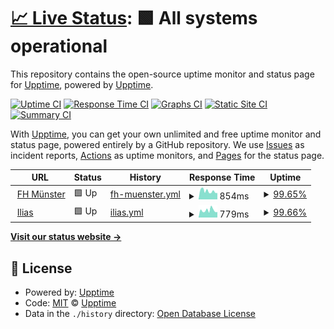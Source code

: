 # [📈 Live Status](https://upptime.github.io/upptime): <!--live status--> **🟩 All systems operational**

This repository contains the open-source uptime monitor and status page for [Upptime](https://upptime.js.org), powered by [Upptime](https://github.com/upptime/upptime).

[![Uptime CI](https://github.com/koj-co/upptime/workflows/Uptime%20CI/badge.svg)](https://github.com/koj-co/upptime/actions?query=workflow%3A%22Uptime+CI%22)
[![Response Time CI](https://github.com/koj-co/upptime/workflows/Response%20Time%20CI/badge.svg)](https://github.com/koj-co/upptime/actions?query=workflow%3A%22Response+Time+CI%22)
[![Graphs CI](https://github.com/koj-co/upptime/workflows/Graphs%20CI/badge.svg)](https://github.com/koj-co/upptime/actions?query=workflow%3A%22Graphs+CI%22)
[![Static Site CI](https://github.com/koj-co/upptime/workflows/Static%20Site%20CI/badge.svg)](https://github.com/koj-co/upptime/actions?query=workflow%3A%22Static+Site+CI%22)
[![Summary CI](https://github.com/koj-co/upptime/workflows/Summary%20CI/badge.svg)](https://github.com/koj-co/upptime/actions?query=workflow%3A%22Summary+CI%22)

With [Upptime](https://upptime.js.org), you can get your own unlimited and free uptime monitor and status page, powered entirely by a GitHub repository. We use [Issues](https://github.com/upptime/upptime/issues) as incident reports, [Actions](https://github.com/senk/upptime/actions) as uptime monitors, and [Pages](https://upptime.github.io/upptime) for the status page.

<!--start: status pages-->
<!-- This summary is generated by Upptime (https://github.com/upptime/upptime) -->
<!-- Do not edit this manually, your changes will be overwritten -->
<!-- prettier-ignore -->
| URL | Status | History | Response Time | Uptime |
| --- | ------ | ------- | ------------- | ------ |
| <img alt="" src="https://icons.duckduckgo.com/ip3/www.fh-muenster.de.ico" height="13"> [FH Münster](https://www.fh-muenster.de) | 🟩 Up | [fh-muenster.yml](https://github.com/senk/upptime/commits/HEAD/history/fh-muenster.yml) | <details><summary><img alt="Response time graph" src="./graphs/fh-muenster/response-time-week.png" height="20"> 854ms</summary><br><a href="https://senk.github.io/upptime/history/fh-muenster"><img alt="Response time 1090" src="https://img.shields.io/endpoint?url=https%3A%2F%2Fraw.githubusercontent.com%2Fsenk%2Fupptime%2FHEAD%2Fapi%2Ffh-muenster%2Fresponse-time.json"></a><br><a href="https://senk.github.io/upptime/history/fh-muenster"><img alt="24-hour response time 721" src="https://img.shields.io/endpoint?url=https%3A%2F%2Fraw.githubusercontent.com%2Fsenk%2Fupptime%2FHEAD%2Fapi%2Ffh-muenster%2Fresponse-time-day.json"></a><br><a href="https://senk.github.io/upptime/history/fh-muenster"><img alt="7-day response time 854" src="https://img.shields.io/endpoint?url=https%3A%2F%2Fraw.githubusercontent.com%2Fsenk%2Fupptime%2FHEAD%2Fapi%2Ffh-muenster%2Fresponse-time-week.json"></a><br><a href="https://senk.github.io/upptime/history/fh-muenster"><img alt="30-day response time 940" src="https://img.shields.io/endpoint?url=https%3A%2F%2Fraw.githubusercontent.com%2Fsenk%2Fupptime%2FHEAD%2Fapi%2Ffh-muenster%2Fresponse-time-month.json"></a><br><a href="https://senk.github.io/upptime/history/fh-muenster"><img alt="1-year response time 1026" src="https://img.shields.io/endpoint?url=https%3A%2F%2Fraw.githubusercontent.com%2Fsenk%2Fupptime%2FHEAD%2Fapi%2Ffh-muenster%2Fresponse-time-year.json"></a></details> | <details><summary><a href="https://senk.github.io/upptime/history/fh-muenster">99.65%</a></summary><a href="https://senk.github.io/upptime/history/fh-muenster"><img alt="All-time uptime 98.93%" src="https://img.shields.io/endpoint?url=https%3A%2F%2Fraw.githubusercontent.com%2Fsenk%2Fupptime%2FHEAD%2Fapi%2Ffh-muenster%2Fuptime.json"></a><br><a href="https://senk.github.io/upptime/history/fh-muenster"><img alt="24-hour uptime 100.00%" src="https://img.shields.io/endpoint?url=https%3A%2F%2Fraw.githubusercontent.com%2Fsenk%2Fupptime%2FHEAD%2Fapi%2Ffh-muenster%2Fuptime-day.json"></a><br><a href="https://senk.github.io/upptime/history/fh-muenster"><img alt="7-day uptime 99.65%" src="https://img.shields.io/endpoint?url=https%3A%2F%2Fraw.githubusercontent.com%2Fsenk%2Fupptime%2FHEAD%2Fapi%2Ffh-muenster%2Fuptime-week.json"></a><br><a href="https://senk.github.io/upptime/history/fh-muenster"><img alt="30-day uptime 99.88%" src="https://img.shields.io/endpoint?url=https%3A%2F%2Fraw.githubusercontent.com%2Fsenk%2Fupptime%2FHEAD%2Fapi%2Ffh-muenster%2Fuptime-month.json"></a><br><a href="https://senk.github.io/upptime/history/fh-muenster"><img alt="1-year uptime 99.93%" src="https://img.shields.io/endpoint?url=https%3A%2F%2Fraw.githubusercontent.com%2Fsenk%2Fupptime%2FHEAD%2Fapi%2Ffh-muenster%2Fuptime-year.json"></a></details>
| <img alt="" src="https://icons.duckduckgo.com/ip3/ilias.fh-muenster.de.ico" height="13"> [Ilias](https://ilias.fh-muenster.de) | 🟩 Up | [ilias.yml](https://github.com/senk/upptime/commits/HEAD/history/ilias.yml) | <details><summary><img alt="Response time graph" src="./graphs/ilias/response-time-week.png" height="20"> 779ms</summary><br><a href="https://senk.github.io/upptime/history/ilias"><img alt="Response time 759" src="https://img.shields.io/endpoint?url=https%3A%2F%2Fraw.githubusercontent.com%2Fsenk%2Fupptime%2FHEAD%2Fapi%2Filias%2Fresponse-time.json"></a><br><a href="https://senk.github.io/upptime/history/ilias"><img alt="24-hour response time 927" src="https://img.shields.io/endpoint?url=https%3A%2F%2Fraw.githubusercontent.com%2Fsenk%2Fupptime%2FHEAD%2Fapi%2Filias%2Fresponse-time-day.json"></a><br><a href="https://senk.github.io/upptime/history/ilias"><img alt="7-day response time 779" src="https://img.shields.io/endpoint?url=https%3A%2F%2Fraw.githubusercontent.com%2Fsenk%2Fupptime%2FHEAD%2Fapi%2Filias%2Fresponse-time-week.json"></a><br><a href="https://senk.github.io/upptime/history/ilias"><img alt="30-day response time 766" src="https://img.shields.io/endpoint?url=https%3A%2F%2Fraw.githubusercontent.com%2Fsenk%2Fupptime%2FHEAD%2Fapi%2Filias%2Fresponse-time-month.json"></a><br><a href="https://senk.github.io/upptime/history/ilias"><img alt="1-year response time 772" src="https://img.shields.io/endpoint?url=https%3A%2F%2Fraw.githubusercontent.com%2Fsenk%2Fupptime%2FHEAD%2Fapi%2Filias%2Fresponse-time-year.json"></a></details> | <details><summary><a href="https://senk.github.io/upptime/history/ilias">99.66%</a></summary><a href="https://senk.github.io/upptime/history/ilias"><img alt="All-time uptime 98.87%" src="https://img.shields.io/endpoint?url=https%3A%2F%2Fraw.githubusercontent.com%2Fsenk%2Fupptime%2FHEAD%2Fapi%2Filias%2Fuptime.json"></a><br><a href="https://senk.github.io/upptime/history/ilias"><img alt="24-hour uptime 100.00%" src="https://img.shields.io/endpoint?url=https%3A%2F%2Fraw.githubusercontent.com%2Fsenk%2Fupptime%2FHEAD%2Fapi%2Filias%2Fuptime-day.json"></a><br><a href="https://senk.github.io/upptime/history/ilias"><img alt="7-day uptime 99.66%" src="https://img.shields.io/endpoint?url=https%3A%2F%2Fraw.githubusercontent.com%2Fsenk%2Fupptime%2FHEAD%2Fapi%2Filias%2Fuptime-week.json"></a><br><a href="https://senk.github.io/upptime/history/ilias"><img alt="30-day uptime 99.88%" src="https://img.shields.io/endpoint?url=https%3A%2F%2Fraw.githubusercontent.com%2Fsenk%2Fupptime%2FHEAD%2Fapi%2Filias%2Fuptime-month.json"></a><br><a href="https://senk.github.io/upptime/history/ilias"><img alt="1-year uptime 99.91%" src="https://img.shields.io/endpoint?url=https%3A%2F%2Fraw.githubusercontent.com%2Fsenk%2Fupptime%2FHEAD%2Fapi%2Filias%2Fuptime-year.json"></a></details>

<!--end: status pages-->

[**Visit our status website →**](https://upptime.github.io/upptime)

## 📄 License

- Powered by: [Upptime](https://github.com/upptime/upptime)
- Code: [MIT](./LICENSE) © [Upptime](https://upptime.js.org)
- Data in the `./history` directory: [Open Database License](https://opendatacommons.org/licenses/odbl/1-0/)
